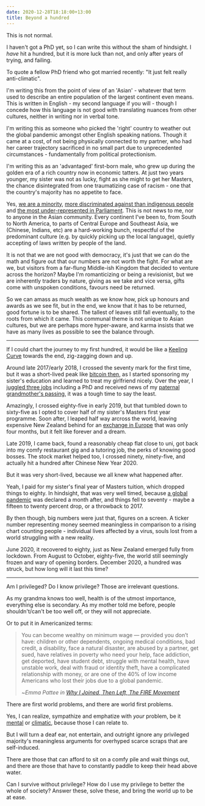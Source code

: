 ```yaml
---
date: 2020-12-28T18:18:00+13:00
title: Beyond a hundred
---
```

This is not normal.

I haven't got a PhD yet, so I can write this without the sham of hindsight.
I *have* hit a hundred, but it is more luck than not, and only after years of trying, and failing.

To quote a fellow PhD friend who got married recently: "It just felt really anti-climatic".

I'm writing this from the point of view of an 'Asian' - whatever that term used to describe an entire population of the largest continent even means.
This is written in English - my second language if you will - though I concede how this language is not good with translating nuances from other cultures, neither in writing nor in verbal tone.

I'm writing this as someone who picked the 'right' country to weather out the global pandemic amongst other English speaking nations.
Though it came at a cost, of not being physically connected to my partner, who had her career trajectory sacrificed in no small part due to unprecedented circumstances - fundamentally from political protectionism.

I'm writing this as an 'advantaged' first-born male, who grew up during the golden era of a rich country now in economic tatters.
At just two years younger, my sister was not as lucky, fight as she might to get her Masters, the chance disintegrated from one traumatizing case of racism - one that the country's majority has no appetite to face.

Yes, [we are a minority](https://www.stats.govt.nz/tools/2018-census-ethnic-group-summaries/asian), [more discriminated against than indigenous people](https://www.stats.govt.nz/reports/working-together-racial-discrimination-in-new-zealand) and [the most under-represented in Parliament](https://www.rnz.co.nz/news/on-the-inside/428985/does-the-new-parliament-look-like-us).
This is not news to me, nor to anyone in the Asian community.
Every continent I've been to, from South to North America, to parts of Central Europe and Southeast Asia, we (Chinese, Indians, etc) are a hard-working bunch, respectful of the predominant culture (e.g. by quickly picking up the local language), quietly accepting of laws written by people of the land.

It is not that we are not good with democracy, it's just that we can do the math and figure out that our numbers are not worth the fight.
For what are we, but visitors from a far-flung Middle-ish Kingdom that decided to venture across the horizon?
Maybe I'm romanticizing or being a revisionist, but we are inherently traders by nature, giving as we take and vice versa, gifts come with unspoken conditions, favours need be returned.

So we can amass as much wealth as we know how, pick up honours and awards as we see fit, but in the end, we know that it has to be returned, good fortune is to be shared.
The tallest of leaves still fall eventually, to the roots from which it came.
This communal theme is not unique to Asian cultures, but we are perhaps more hyper-aware, and karma insists that we have as many lives as possible to see the balance through.

---

If I could chart the journey to my first hundred, it would be like a [Keeling Curve](https://en.wikipedia.org/wiki/Keeling_Curve) towards the end, zig-zagging down and up.

Around late 2017/early 2018, I crossed the seventy mark for the first time, but it was a short-lived peak like [bitcoin then](https://www.coindesk.com/900-20000-bitcoins-historic-2017-price-run-revisited), as I started sponsoring my sister's education and learned to treat my girlfriend nicely.
Over the year, I [juggled three jobs](/my-first-and-last-five-jobs/) including a PhD and received news of my [paternal grandmother's passing](/vantage-from-a-happy-place/), it was a tough time to say the least.

Amazingly, I crossed eighty-five in early 2019, but that tumbled down to sixty-five as I opted to cover half of my sister's Masters first year programme.
Soon after, I leaped half way arcross the world, leaving expensive New Zealand behind for an [exchange in Europe](/special-snowflake-you/) that was only four months, but it felt like forever and a dream.

Late 2019, I came back, found a reasonably cheap flat close to uni, got back into my comfy restaurant gig and a tutoring job, the perks of knowing good bosses.
The stock market helped too, I crossed ninety, ninety-five, and actually hit a hundred after Chinese New Year 2020.

But it was very short-lived, because we all knew what happened after.

Yeah, I paid for my sister's final year of Masters tuition, which dropped things to eighty.
In hindsight, that was very well timed, because [a global pandemic](/placing-science-before-the-herd/) was declared a month after, and things fell to seventy - maybe a fifteen to twenty percent drop, or a throwback to 2017.

By then though, big numbers were just that, figures on a screen.
A ticker number representing money seemed meaningless in comparison to a rising chart counting people - individual lives affected by a virus, souls lost from a world struggling with a new reality.

June 2020, it recovered to eighty, just as New Zealand emerged fully from lockdown.
From August to October, eighty-five, the world still seemingly frozen and wary of opening borders.
December 2020, a hundred was struck, but how long will it last this time?

---

Am I privileged?
Do I know privilege?
Those are irrelevant questions.

As my grandma knows too well, health is of the utmost importance, everything else is secondary.
As my mother told me before, people shouldn't/can't be too well off, or they will not appreciate.

Or to put it in Americanized terms:

> You can become wealthy on minimum wage —  provided you don’t have:
> children or other dependents, ongoing medical conditions, bad credit, a disability,
> face a natural disaster, are abused by a partner, get sued, have relatives in poverty who need your help,
> face addiction, get deported, have student debt, struggle with mental health, have unstable work,
> deal with fraud or identity theft, have a complicated relationship with money,
> or are one of the 40% of low income Americans who lost their jobs due to a global pandemic.
>
> ~<cite>Emma Pattee in [Why I Joined, Then Left, The FIRE Movement](https://thefinancialdiet.com/why-i-joined-then-left-the-fire-movement/)</cite>

There are first world problems, and there are world first problems.

Yes, I can realize, sympathize and emphatize with *your* problem, be it [mental](https://en.wikipedia.org/wiki/Mental_health) or [climatic](https://en.wikipedia.org/wiki/Climate_justice), because those I can relate to.

But I will turn a deaf ear, not entertain, and outright ignore any privileged majority's meaningless arguments for overhyped scarce scraps that are self-induced.

There are those that can afford to sit on a comfy pile and wait things out, and there are those that have to constantly paddle to keep their head above water.

Can I survive without privilege?
How do I use my privilege to better the whole of society?
Answer these, solve these, and bring the world up to be at ease.
